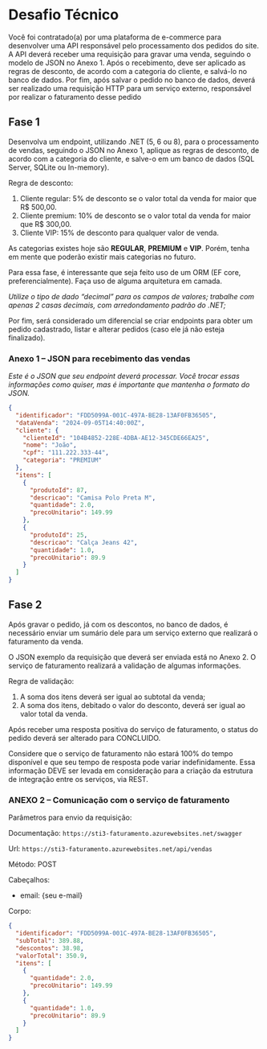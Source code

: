 # Desafio Técnico

Você foi contratado(a) por uma plataforma de e-commerce para desenvolver
uma API responsável pelo processamento dos pedidos do site. A API deverá receber
uma requisição para gravar uma venda, seguindo o modelo de JSON no Anexo 1.
Após o recebimento, deve ser aplicado as regras de desconto, de acordo com a
categoria do cliente, e salvá-lo no banco de dados. Por fim, após salvar o pedido no
banco de dados, deverá ser realizado uma requisição HTTP para um serviço externo,
responsável por realizar o faturamento desse pedido

## Fase 1

Desenvolva um endpoint, utilizando .NET (5, 6 ou 8), para o processamento
de vendas, seguindo o JSON no Anexo 1, aplique as regras de desconto, de acordo
com a categoria do cliente, e salve-o em um banco de dados (SQL Server, SQLite
ou In-memory).

Regra de desconto:

1. Cliente regular: 5% de desconto se o valor total da venda for maior que R$
   500,00.
2. Cliente premium: 10% de desconto se o valor total da venda for maior que
   R$ 300,00.
3. Cliente VIP: 15% de desconto para qualquer valor de venda.

As categorias existes hoje são **REGULAR**, **PREMIUM** e **VIP**. Porém, tenha em
mente que poderão existir mais categorias no futuro.

Para essa fase, é interessante que seja feito uso de um ORM (EF core,
preferencialmente).
Faça uso de alguma arquitetura em camada.

_Utilize o tipo de dado “decimal” para os campos de valores; trabalhe com
apenas 2 casas decimais, com arredondamento padrão do .NET;_

Por fim, será considerado um diferencial se criar endpoints para obter um
pedido cadastrado, listar e alterar pedidos (caso ele já não esteja finalizado).

### Anexo 1 – JSON para recebimento das vendas

_Este é o JSON que seu endpoint deverá processar. Você trocar essas informações
como quiser, mas é importante que mantenha o formato do JSON._

```json
{
  "identificador": "FDD5099A-001C-497A-BE28-13AF0FB36505",
  "dataVenda": "2024-09-05T14:40:00Z",
  "cliente": {
    "clienteId": "104B4852-228E-4DBA-AE12-345CDE66EA25",
    "nome": "João",
    "cpf": "111.222.333-44",
    "categoria": "PREMIUM"
  },
  "itens": [
    {
      "produtoId": 87,
      "descricao": "Camisa Polo Preta M",
      "quantidade": 2.0,
      "precoUnitario": 149.99
    },
    {
      "produtoId": 25,
      "descricao": "Calça Jeans 42",
      "quantidade": 1.0,
      "precoUnitario": 89.9
    }
  ]
}
```

## Fase 2

Após gravar o pedido, já com os descontos, no banco de dados, é necessário
enviar um sumário dele para um serviço externo que realizará o faturamento da
venda.

O JSON exemplo da requisição que deverá ser enviada está no Anexo 2. O
serviço de faturamento realizará a validação de algumas informações.

Regra de validação:

1. A soma dos itens deverá ser igual ao subtotal da venda;
2. A soma dos itens, debitado o valor do desconto, deverá ser igual ao valor
   total da venda.

Após receber uma resposta positiva do serviço de faturamento, o status do
pedido deverá ser alterado para CONCLUIDO.

Considere que o serviço de faturamento não estará 100% do tempo
disponível e que seu tempo de resposta pode variar indefinidamente. Essa
informação DEVE ser levada em consideração para a criação da estrutura de
integração entre os serviços, via REST.

### ANEXO 2 – Comunicação com o serviço de faturamento

Parâmetros para envio da requisição:

Documentação: `https://sti3-faturamento.azurewebsites.net/swagger`

Url: `https://sti3-faturamento.azurewebsites.net/api/vendas`

Método: POST

Cabeçalhos:

- email: {seu e-mail}

Corpo:

```json
{
  "identificador": "FDD5099A-001C-497A-BE28-13AF0FB36505",
  "subTotal": 389.88,
  "descontos": 38.98,
  "valorTotal": 350.9,
  "itens": [
    {
      "quantidade": 2.0,
      "precoUnitario": 149.99
    },
    {
      "quantidade": 1.0,
      "precoUnitario": 89.9
    }
  ]
}
```
